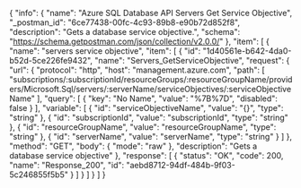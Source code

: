 {
  "info": {
    "name": "Azure SQL Database API Servers Get Service Objective",
    "_postman_id": "6ce77438-00fc-4c93-89b8-e90b72d852f8",
    "description": "Gets a database service objective.",
    "schema": "https://schema.getpostman.com/json/collection/v2.0.0/"
  },
  "item": [
    {
      "name": "servers service objective",
      "item": [
        {
          "id": "1d40561e-b642-4da0-b52d-5ce226fe9432",
          "name": "Servers_GetServiceObjective",
          "request": {
            "url": {
              "protocol": "http",
              "host": "management.azure.com",
              "path": [
                "subscriptions/:subscriptionId/resourceGroups/:resourceGroupName/providers/Microsoft.Sql/servers/:serverName/serviceObjectives/:serviceObjectiveName"
              ],
              "query": [
                {
                  "key": "No Name",
                  "value": "%7B%7D",
                  "disabled": false
                }
              ],
              "variable": [
                {
                  "id": "serviceObjectiveName",
                  "value": "{}",
                  "type": "string"
                },
                {
                  "id": "subscriptionId",
                  "value": "subscriptionId",
                  "type": "string"
                },
                {
                  "id": "resourceGroupName",
                  "value": "resourceGroupName",
                  "type": "string"
                },
                {
                  "id": "serverName",
                  "value": "serverName",
                  "type": "string"
                }
              ]
            },
            "method": "GET",
            "body": {
              "mode": "raw"
            },
            "description": "Gets a database service objective"
          },
          "response": [
            {
              "status": "OK",
              "code": 200,
              "name": "Response_200",
              "id": "aebd8712-94df-484b-9f03-5c246855f5b5"
            }
          ]
        }
      ]
    }
  ]
}